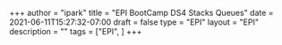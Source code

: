 +++
author = "ipark"
title = "EPI BootCamp DS4 Stacks Queues"
date =  2021-06-11T15:27:32-07:00
draft =  false
type = "EPI"
layout = "EPI"
description = ""
tags = ["EPI", 
]
+++

